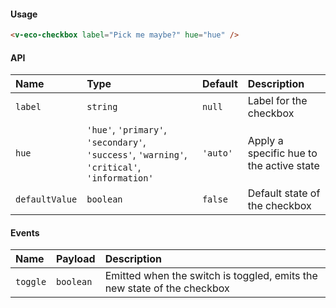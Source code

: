 #### Usage

```html
<v-eco-checkbox label="Pick me maybe?" hue="hue" />
```

#### API

| Name           | Type                                                                                         | Default  | Description                              |
| :------------- | :------------------------------------------------------------------------------------------- | :------- | :--------------------------------------- |
| `label`        | `string`                                                                                     | `null`   | Label for the checkbox                   |
| `hue`          | `'hue'`, `'primary'`, `'secondary'`, `'success'`, `'warning'`, `'critical'`, `'information'` | `'auto'` | Apply a specific hue to the active state |
| `defaultValue` | `boolean`                                                                                    | `false`  | Default state of the checkbox            |

#### Events

| Name     | Payload   | Description                                                             |
| :------- | :-------- | :---------------------------------------------------------------------- |
| `toggle` | `boolean` | Emitted when the switch is toggled, emits the new state of the checkbox |
